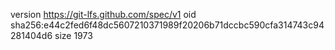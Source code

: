 version https://git-lfs.github.com/spec/v1
oid sha256:e44c2fed6f48dc5607210371989f20206b71dccbc590cfa314743c94281404d6
size 1973

